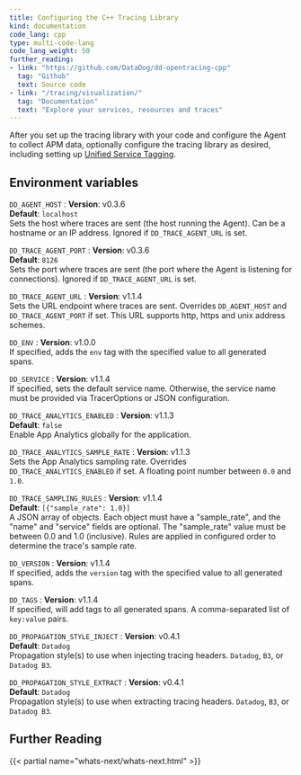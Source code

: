 ```yaml
---
title: Configuring the C++ Tracing Library
kind: documentation
code_lang: cpp
type: multi-code-lang
code_lang_weight: 50
further_reading:
- link: "https://github.com/DataDog/dd-opentracing-cpp"
  tag: "Github"
  text: Source code
- link: "/tracing/visualization/"
  tag: "Documentation"
  text: "Explore your services, resources and traces"
---
```


After you set up the tracing library with your code and configure the Agent to collect APM data, optionally configure the tracing library as desired, including setting up [Unified Service Tagging][1].
## Environment variables

`DD_AGENT_HOST` 
: **Version**: v0.3.6 <br>
**Default**: `localhost` <br>
Sets the host where traces are sent (the host running the Agent). Can be a hostname or an IP address. Ignored if `DD_TRACE_AGENT_URL` is set.

`DD_TRACE_AGENT_PORT` 
: **Version**: v0.3.6 <br>
**Default**: `8126` <br>
Sets the port where traces are sent (the port where the Agent is listening for connections). Ignored if `DD_TRACE_AGENT_URL` is set.

`DD_TRACE_AGENT_URL` 
: **Version**: v1.1.4 <br>
Sets the URL endpoint where traces are sent. Overrides `DD_AGENT_HOST` and `DD_TRACE_AGENT_PORT` if set. This URL supports http, https and unix address schemes.

`DD_ENV` 
: **Version**: v1.0.0 <br>
If specified, adds the `env` tag with the specified value to all generated spans.

`DD_SERVICE` 
: **Version**: v1.1.4 <br>
If specified, sets the default service name. Otherwise, the service name must be provided via TracerOptions or JSON configuration.

`DD_TRACE_ANALYTICS_ENABLED` 
: **Version**: v1.1.3 <br>
**Default**: `false` <br>
Enable App Analytics globally for the application.

`DD_TRACE_ANALYTICS_SAMPLE_RATE` 
: **Version**: v1.1.3 <br>
Sets the App Analytics sampling rate. Overrides `DD_TRACE_ANALYTICS_ENABLED` if set. A floating point number between `0.0` and `1.0`.

`DD_TRACE_SAMPLING_RULES` 
: **Version**: v1.1.4 <br>
**Default**: `[{"sample_rate": 1.0}]` <br>
A JSON array of objects. Each object must have a "sample_rate", and the "name" and "service" fields are optional. The "sample_rate" value must be between 0.0 and 1.0 (inclusive). Rules are applied in configured order to determine the trace's sample rate.

`DD_VERSION` 
: **Version**: v1.1.4 <br>
If specified, adds the `version` tag with the specified value to all generated spans.

`DD_TAGS` 
: **Version**: v1.1.4 <br>
If specified, will add tags to all generated spans. A comma-separated list of `key:value` pairs.

`DD_PROPAGATION_STYLE_INJECT` 
: **Version**: v0.4.1 <br>
**Default**: `Datadog` <br>
Propagation style(s) to use when injecting tracing headers. `Datadog`, `B3`, or `Datadog B3`.

`DD_PROPAGATION_STYLE_EXTRACT` 
: **Version**: v0.4.1 <br>
**Default**: `Datadog` <br>
Propagation style(s) to use when extracting tracing headers. `Datadog`, `B3`, or `Datadog B3`.

## Further Reading

{{< partial name="whats-next/whats-next.html" >}}

[1]: /getting_started/tagging/unified_service_tagging/
